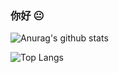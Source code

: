 ### 你好 :neutral_face:

<!--
**kongdebug/kongdebug** is a ✨ _special_ ✨ repository because its `README.md` (this file) appears on your GitHub profile.

Here are some ideas to get you started:

- 🔭 I’m currently working on ...
- 🌱 I’m currently learning ...
- 👯 I’m looking to collaborate on ...
- 🤔 I’m looking for help with ...
- 💬 Ask me about ...
- 📫 How to reach me: ...
- 😄 Pronouns: ...
- ⚡ Fun fact: ...
-->

![Anurag's github stats](https://github-readme-stats-kongdebug.vercel.app/api?username=kongdebug&show_icons=true&theme=nord&count_private=true)

![Top Langs](https://github-readme-stats-kongdebug.vercel.app/api/top-langs/?username=kongdebug&theme=nord&langs_count=8)
